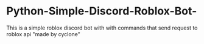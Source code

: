 # Python-Simple-Discord-Roblox-Bot-
This is a simple roblox discord bot with with commands that send request to roblox api "made by cyclone"
